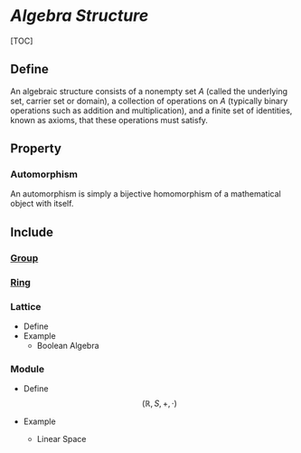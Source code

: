 # $Algebra\ Structure$

[TOC]

## Define
An algebraic structure consists of a nonempty set $A$ (called the underlying set, carrier set or domain), a collection of operations on $A$ (typically binary operations such as addition and multiplication), and a finite set of identities, known as axioms, that these operations must satisfy.

## Property

### Automorphism 

An automorphism is simply a bijective homomorphism of a mathematical object with itself.

## Include

### [Group](./Group.md)

### [Ring](./Ring.md)

### Lattice 

- Define
- Example
  * Boolean Algebra  

### Module

- Define
  $$(\mathbb R, S, +, \cdot)$$  
  
- Example
  * Linear Space